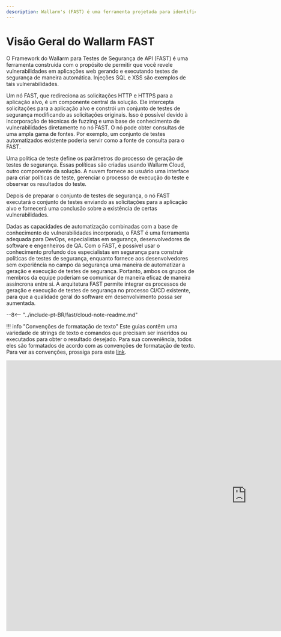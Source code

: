 ```yaml
---
description: Wallarm's (FAST) é uma ferramenta projetada para identificar vulnerabilidades em aplicações web gerando e executando testes de segurança automatizados.
---
```


[link-agreements]:      agreements.md

# Visão Geral do Wallarm FAST

O Framework do Wallarm para Testes de Segurança de API (FAST) é uma ferramenta construída com o propósito de permitir que você revele vulnerabilidades em aplicações web gerando e executando testes de segurança de maneira automática. Injeções SQL e XSS são exemplos de tais vulnerabilidades.

Um nó FAST, que redireciona as solicitações HTTP e HTTPS para a aplicação alvo, é um componente central da solução. Ele intercepta solicitações para a aplicação alvo e constrói um conjunto de testes de segurança modificando as solicitações originais. Isso é possível devido à incorporação de técnicas de fuzzing e uma base de conhecimento de vulnerabilidades diretamente no nó FAST. O nó pode obter consultas de uma ampla gama de fontes. Por exemplo, um conjunto de testes automatizados existente poderia servir como a fonte de consulta para o FAST.

Uma política de teste define os parâmetros do processo de geração de testes de segurança. Essas políticas são criadas usando Wallarm Cloud, outro componente da solução. A nuvem fornece ao usuário uma interface para criar políticas de teste, gerenciar o processo de execução do teste e observar os resultados do teste.

Depois de preparar o conjunto de testes de segurança, o nó FAST executará o conjunto de testes enviando as solicitações para a aplicação alvo e fornecerá uma conclusão sobre a existência de certas vulnerabilidades.

Dadas as capacidades de automatização combinadas com a base de conhecimento de vulnerabilidades incorporada, o FAST é uma ferramenta adequada para DevOps, especialistas em segurança, desenvolvedores de software e engenheiros de QA. Com o FAST, é possível usar o conhecimento profundo dos especialistas em segurança para construir políticas de testes de segurança, enquanto fornece aos desenvolvedores sem experiência no campo da segurança uma maneira de automatizar a geração e execução de testes de segurança. Portanto, ambos os grupos de membros da equipe poderiam se comunicar de maneira eficaz de maneira assíncrona entre si. A arquitetura FAST permite integrar os processos de geração e execução de testes de segurança no processo CI/CD existente, para que a qualidade geral do software em desenvolvimento possa ser aumentada.

--8<-- "../include-pt-BR/fast/cloud-note-readme.md"

!!! info "Convenções de formatação de texto"
    Este guias contêm uma variedade de strings de texto e comandos que precisam ser inseridos ou executados para obter o resultado desejado. Para sua conveniência, todos eles são formatados de acordo com as convenções de formatação de texto. Para ver as convenções, prossiga para este [link][link-agreements].

<div class="video-wrapper">
  <iframe width="1280" height="720" src="https://www.youtube.com/embed/Me4o4v7dPyM" frameborder="0" allow="accelerometer; autoplay; encrypted-media; gyroscope; picture-in-picture" allowfullscreen></iframe>
</div>